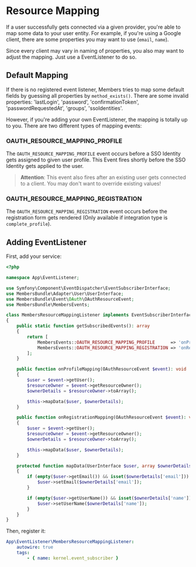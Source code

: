 # Resource Mapping
If a user successfully gets connected via a given provider, you're able to map some data to your user entity.
For example, if you're using a Google client, there are some properties you may want to use (`email`, `name`).

Since every client may vary in naming of properties, you also may want to adjust the mapping. Just use a EventListener to do so.

## Default Mapping
If there is no registered event listener, Members tries to map some default fields by guessing all properties by `method_exists()`.
There are some invalid properties: 'lastLogin', 'password', 'confirmationToken', 'passwordRequestedAt', 'groups', 'ssoIdentities'.

However, if you're adding your own EventListener, the mapping is totally up to you.
There are two different types of mapping events:

### OAUTH_RESOURCE_MAPPING_PROFILE
The `OAUTH_RESOURCE_MAPPING_PROFILE` event occurs before a SSO Identity gets assigned to given user profile.
This Event fires shortly before the SSO Identity gets applied to the user. 

> **Attention**: This event also fires after an existing user gets connected to a client. You may don't want to override existing values! 

### OAUTH_RESOURCE_MAPPING_REGISTRATION
The `OAUTH_RESOURCE_MAPPING_REGISTRATION` event occurs before the registration form gets rendered 
(Only available if integration type is `complete_profile`).

## Adding EventListener
First, add your service:

```php
<?php

namespace App\EventListener;

use Symfony\Component\EventDispatcher\EventSubscriberInterface;
use MembersBundle\Adapter\User\UserInterface;
use MembersBundle\Event\OAuth\OAuthResourceEvent;
use MembersBundle\MembersEvents;

class MembersResourceMappingListener implements EventSubscriberInterface
{
    public static function getSubscribedEvents(): array
    {
        return [
            MembersEvents::OAUTH_RESOURCE_MAPPING_PROFILE      => 'onProfileMapping',
            MembersEvents::OAUTH_RESOURCE_MAPPING_REGISTRATION => 'onRegistrationMapping'
        ];
    }

    public function onProfileMapping(OAuthResourceEvent $event): void
    {
        $user = $event->getUser();
        $resourceOwner = $event->getResourceOwner();
        $ownerDetails = $resourceOwner->toArray();

        $this->mapData($user, $ownerDetails);
    }

    public function onRegistrationMapping(OAuthResourceEvent $event): void
    {
        $user = $event->getUser();
        $resourceOwner = $event->getResourceOwner();
        $ownerDetails = $resourceOwner->toArray();

        $this->mapData($user, $ownerDetails);
    }

    protected function mapData(UserInterface $user, array $ownerDetails): void
    {
        if (empty($user->getEmail()) && isset($ownerDetails['email'])) {
            $user->setEmail($ownerDetails['email']);
        }

        if (empty($user->getUserName()) && isset($ownerDetails['name'])) {
            $user->setUserName($ownerDetails['name']);
        }
    }
}
```

Then, register it:

```yaml
App\EventListener\MembersResourceMappingListener:
    autowire: true
    tags:
        - { name: kernel.event_subscriber }
```